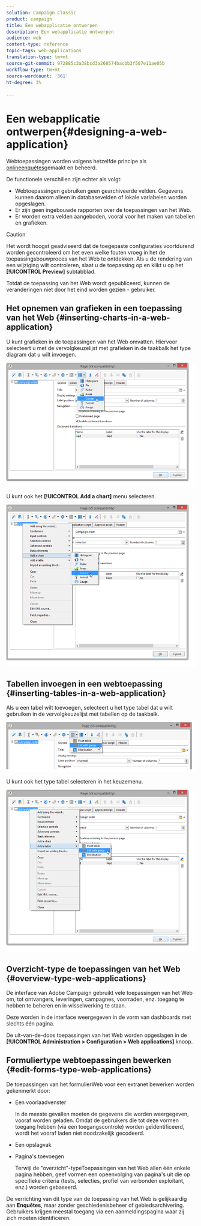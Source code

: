 ```yaml
---
solution: Campaign Classic
product: campaign
title: Een webapplicatie ontwerpen
description: Een webapplicatie ontwerpen
audience: web
content-type: reference
topic-tags: web-applications
translation-type: tm+mt
source-git-commit: 972885c3a38bcd3a260574bacbb3f507e11ae05b
workflow-type: tm+mt
source-wordcount: '361'
ht-degree: 3%

---
```



# Een webapplicatie ontwerpen{#designing-a-web-application}

Webtoepassingen worden volgens hetzelfde principe als [onlineenquêtes](../../web/using/about-surveys.md)gemaakt en beheerd.

De functionele verschillen zijn echter als volgt:

* Webtoepassingen gebruiken geen gearchiveerde velden. Gegevens kunnen daarom alleen in databasevelden of lokale variabelen worden opgeslagen.
* Er zijn geen ingebouwde rapporten over de toepassingen van het Web.
* Er worden extra velden aangeboden, vooral voor het maken van tabellen en grafieken.

>[!CAUTION]
>
>Het wordt hoogst geadviseerd dat de toegepaste configuraties voortdurend worden gecontroleerd om het even welke fouten vroeg in het de toepassingsbouwproces van het Web te ontdekken. Als u de rendering van een wijziging wilt controleren, slaat u de toepassing op en klikt u op het **[!UICONTROL Preview]** subtabblad.
>
>Totdat de toepassing van het Web wordt gepubliceerd, kunnen de veranderingen niet door het eind worden gezien - gebruiker.

## Het opnemen van grafieken in een toepassing van het Web {#inserting-charts-in-a-web-application}

U kunt grafieken in de toepassingen van het Web omvatten. Hiervoor selecteert u met de vervolgkeuzelijst met grafieken in de taakbalk het type diagram dat u wilt invoegen.

![](assets/s_ncs_admin_webapps_bar_graph.png)

U kunt ook het **[!UICONTROL Add a chart]** menu selecteren.

![](assets/s_ncs_admin_webapps_graph.png)

## Tabellen invoegen in een webtoepassing {#inserting-tables-in-a-web-application}

Als u een tabel wilt toevoegen, selecteert u het type tabel dat u wilt gebruiken in de vervolgkeuzelijst met tabellen op de taakbalk.

![](assets/s_ncs_admin_webapps_bar_table.png)

U kunt ook het type tabel selecteren in het keuzemenu.

![](assets/s_ncs_admin_webapps_table.png)

## Overzicht-type de toepassingen van het Web {#overview-type-web-applications}

De interface van Adobe Campaign gebruikt vele toepassingen van het Web om, tot ontvangers, leveringen, campagnes, voorraden, enz. toegang te hebben te beheren en in wisselwerking te staan.

Deze worden in de interface weergegeven in de vorm van dashboards met slechts één pagina.

De uit-van-de-doos toepassingen van het Web worden opgeslagen in de **[!UICONTROL Administration > Configuration > Web applications]** knoop.

## Formuliertype webtoepassingen bewerken {#edit-forms-type-web-applications}

De toepassingen van het formulierWeb voor een extranet bewerken worden gekenmerkt door:

* Een voorlaadvenster

   In de meeste gevallen moeten de gegevens die worden weergegeven, vooraf worden geladen. Omdat de gebruikers die tot deze vormen toegang hebben (via een toegangscontrole) worden geïdentificeerd, wordt het vooraf laden niet noodzakelijk gecodeerd.

* Een opslagvak
* Pagina&#39;s toevoegen

   Terwijl de &quot;overzicht&quot;-typeToepassingen van het Web allen één enkele pagina hebben, geef vormen een opeenvolging van pagina&#39;s uit die op specifieke criteria (tests, selecties, profiel van verbonden exploitant, enz.) worden gebaseerd.

De verrichting van dit type van de toepassing van het Web is gelijkaardig aan **Enquêtes**, maar zonder geschiedenisbeheer of gebiedsarchivering. Gebruikers krijgen meestal toegang via een aanmeldingspagina waar zij zich moeten identificeren.

